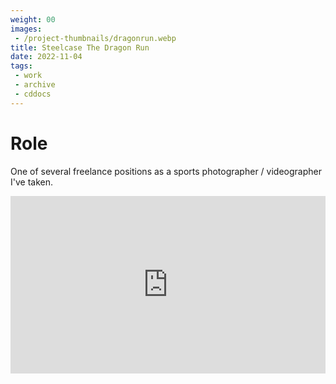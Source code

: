```yaml
---
weight: 00
images:
 - /project-thumbnails/dragonrun.webp
title: Steelcase The Dragon Run
date: 2022-11-04
tags: 
 - work
 - archive
 - cddocs
---
```


# Role
One of several freelance positions as a sports photographer / videographer I've taken.

<div style="padding:56.25% 0 0 0;position:relative;"><iframe src="https://player.vimeo.com/video/774662144?h=be8323afed&amp;badge=0&amp;autopause=0&amp;player_id=0&amp;app_id=58479" frameborder="0" allow="autoplay; fullscreen; picture-in-picture" allowfullscreen style="position:absolute;top:0;left:0;width:100%;height:100%;" title="promo-60s-v2.0.mov"></iframe></div><script src="https://player.vimeo.com/api/player.js"></script>
